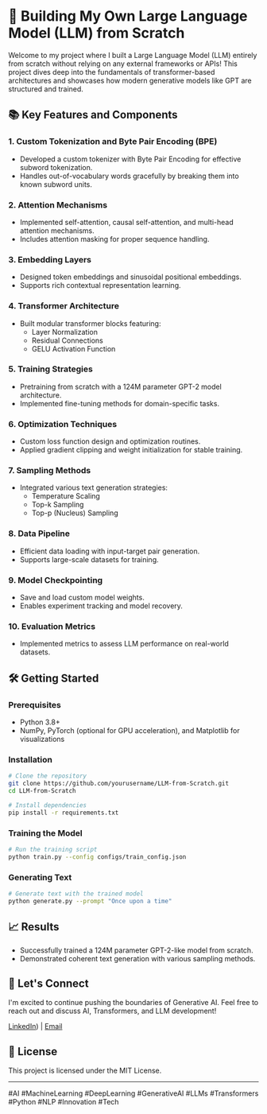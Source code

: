 # 🚀 Building My Own Large Language Model (LLM) from Scratch

Welcome to my project where I built a Large Language Model (LLM) entirely from scratch without relying on any external frameworks or APIs! This project dives deep into the fundamentals of transformer-based architectures and showcases how modern generative models like GPT are structured and trained.

## 📚 Key Features and Components

### 1. **Custom Tokenization and Byte Pair Encoding (BPE)**
- Developed a custom tokenizer with Byte Pair Encoding for effective subword tokenization.
- Handles out-of-vocabulary words gracefully by breaking them into known subword units.

### 2. **Attention Mechanisms**
- Implemented self-attention, causal self-attention, and multi-head attention mechanisms.
- Includes attention masking for proper sequence handling.

### 3. **Embedding Layers**
- Designed token embeddings and sinusoidal positional embeddings.
- Supports rich contextual representation learning.

### 4. **Transformer Architecture**
- Built modular transformer blocks featuring:
  - Layer Normalization
  - Residual Connections
  - GELU Activation Function

### 5. **Training Strategies**
- Pretraining from scratch with a 124M parameter GPT-2 model architecture.
- Implemented fine-tuning methods for domain-specific tasks.

### 6. **Optimization Techniques**
- Custom loss function design and optimization routines.
- Applied gradient clipping and weight initialization for stable training.

### 7. **Sampling Methods**
- Integrated various text generation strategies:
  - Temperature Scaling
  - Top-k Sampling
  - Top-p (Nucleus) Sampling

### 8. **Data Pipeline**
- Efficient data loading with input-target pair generation.
- Supports large-scale datasets for training.

### 9. **Model Checkpointing**
- Save and load custom model weights.
- Enables experiment tracking and model recovery.

### 10. **Evaluation Metrics**
- Implemented metrics to assess LLM performance on real-world datasets.

## 🛠️ Getting Started

### Prerequisites
- Python 3.8+
- NumPy, PyTorch (optional for GPU acceleration), and Matplotlib for visualizations

### Installation
```bash
# Clone the repository
git clone https://github.com/yourusername/LLM-from-Scratch.git
cd LLM-from-Scratch

# Install dependencies
pip install -r requirements.txt
```

### Training the Model
```bash
# Run the training script
python train.py --config configs/train_config.json
```

### Generating Text
```bash
# Generate text with the trained model
python generate.py --prompt "Once upon a time"
```

## 📈 Results
- Successfully trained a 124M parameter GPT-2-like model from scratch.
- Demonstrated coherent text generation with various sampling methods.

## 🤝 Let's Connect
I'm excited to continue pushing the boundaries of Generative AI. Feel free to reach out and discuss AI, Transformers, and LLM development!

[LinkedIn](https://www.linkedin.com/in/jeevanaher732/)) | [Email](mailto:jeevanaher732@gmail.com)

## 📄 License
This project is licensed under the MIT License.

---

#AI #MachineLearning #DeepLearning #GenerativeAI #LLMs #Transformers #Python #NLP #Innovation #Tech

